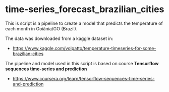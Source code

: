 # time-series_forecast_brazilian_cities
This is script is a pipeline to create a model that predicts the temperature of each month in Goiânia/GO (Brazil).

The data was downloaded from a kaggle dataset in:
* https://www.kaggle.com/volpatto/temperature-timeseries-for-some-brazilian-cities

The pipeline and model used in this script is based on course **Tensorflow sequences time-series and prediction**
* https://www.coursera.org/learn/tensorflow-sequences-time-series-and-prediction
